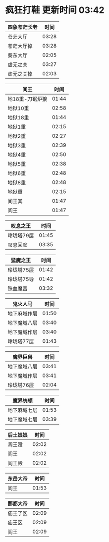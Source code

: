 # 疯狂打鞋 更新时间 03:42

| 四象苍茫长老   | 时间    |
|--------|-------|
| 苍茫大厅 | 03:28 |
| 苍茫大厅掉 | 03:28 |
| 葵东大厅 | 02:05 |
| 虚无之关 | 03:27 |
| 虚无之关掉 | 02:03 |

| 间王   | 时间    |
|--------|-------|
| 地18重-刀锯炉狼 | 01:44 |
| 地狱10重 | 02:58 |
| 地狱18重 | 01:44 |
| 地狱1重 | 02:15 |
| 地狱2重 | 02:27 |
| 地狱3重 | 02:39 |
| 地狱4重 | 02:50 |
| 地狱5重 | 02:38 |
| 地狱6重 | 02:48 |
| 地狱8重 | 02:48 |
| 地狱重 | 02:15 |
| 间王其 | 01:47 |
| 阎王 | 01:47 |

| 叹息之王   | 时间    |
|--------|-------|
| 玲珑塔79层 | 01:45 |
| 叹息回廊 | 03:35 |

| 猛魔之王   | 时间    |
|--------|-------|
| 玲珑塔75层 | 01:42 |
| 玲珑塔75导 | 01:42 |
| 铁血魔宫 | 03:32 |

| 鬼火人马   | 时间    |
|--------|-------|
| 地下麻域作层 | 01:50 |
| 地下魔域八层 | 03:40 |
| 地下魔域作层 | 03:40 |
| 玲珑塔77层 | 01:43 |

| 魔界巨兽   | 时间    |
|--------|-------|
| 地下魔域八层 | 03:41 |
| 地下魔域作层 | 03:41 |
| 玲珑塔76层 | 02:04 |

| 魔界统领   | 时间    |
|--------|-------|
| 地下麻域七层 | 01:53 |
| 地下魔域七层 | 03:39 |

| 后土娘娘   | 时间    |
|--------|-------|
| 凋王殴 | 02:02 |
| 阎王 | 02:02 |
| 阎王殿 | 02:02 |

| 东岳大帝   | 时间    |
|--------|-------|
| 阎王 | 01:53 |

| 酆都大帝   | 时间    |
|--------|-------|
| 疝王了区 | 02:09 |
| 疝王区 | 02:09 |
| 阎王 | 02:09 |